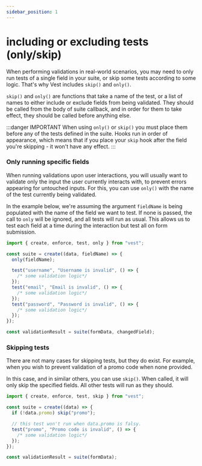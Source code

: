 ```yaml
---
sidebar_position: 1
---
```


# including or excluding tests (only/skip)

When performing validations in real-world scenarios, you may need to only run tests of a single field in your suite, or skip some tests according to some logic. That's why Vest includes `skip()` and `only()`.

`skip()` and `only()` are functions that take a name of the test, or a list of names to either include or exclude fields from being validated. They should be called from the body of suite callback, and in order for them to take effect, they should be called before anything else.

:::danger IMPORTANT
When using `only()` or `skip()` you must place them before any of the tests defined in the suite. Hooks run in order of appearance, which means that if you place your `skip` hook after the field you're skipping - it won't have any effect.
:::

### Only running specific fields

When running validations upon user interactions, you will usually want to validate only the input the user currently interacts with, to prevent errors appearing for untouched inputs. For this, you can use `only()` with the name of the test currently being validated.

In the example below, we're assuming the argument `fieldName` is being populated with the name of the field we want to test. If none is passed, the call to `only` will be ignored, and all tests will run as usual. This allows us to test each field at a time during the interaction but test all on form submission.

```js
import { create, enforce, test, only } from "vest";

const suite = create((data, fieldName) => {
  only(fieldName);

  test("username", "Username is invalid", () => {
    /* some validation logic*/
  });
  test("email", "Email is invalid", () => {
    /* some validation logic*/
  });
  test("password", "Password is invalid", () => {
    /* some validation logic*/
  });
});

const validationResult = suite(formData, changedField);
```

### Skipping tests

There are not many cases for skipping tests, but they do exist. For example, when you wish to prevent validation of a promo code when none provided.

In this case, and in similar others, you can use `skip()`. When called, it will only skip the specified fields. All other tests will run as they should.

```js
import { create, enforce, test, skip } from "vest";

const suite = create((data) => {
  if (!data.promo) skip("promo");

  // this test won't run when data.promo is falsy.
  test("promo", "Promo code is invalid", () => {
    /* some validation logic*/
  });
});

const validationResult = suite(formData);
```

